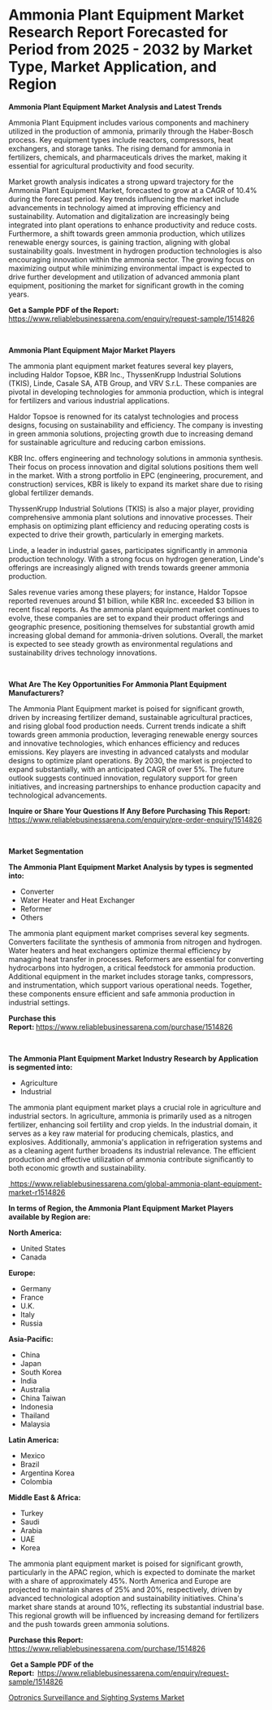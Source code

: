 <p><h1>Ammonia Plant Equipment Market Research Report Forecasted for Period from 2025 -  2032 by Market Type, Market Application, and Region</h1></p><p><strong>Ammonia Plant Equipment Market Analysis and Latest Trends</strong></p>
<p><p>Ammonia Plant Equipment includes various components and machinery utilized in the production of ammonia, primarily through the Haber-Bosch process. Key equipment types include reactors, compressors, heat exchangers, and storage tanks. The rising demand for ammonia in fertilizers, chemicals, and pharmaceuticals drives the market, making it essential for agricultural productivity and food security.</p><p>Market growth analysis indicates a strong upward trajectory for the Ammonia Plant Equipment Market, forecasted to grow at a CAGR of 10.4% during the forecast period. Key trends influencing the market include advancements in technology aimed at improving efficiency and sustainability. Automation and digitalization are increasingly being integrated into plant operations to enhance productivity and reduce costs. Furthermore, a shift towards green ammonia production, which utilizes renewable energy sources, is gaining traction, aligning with global sustainability goals. Investment in hydrogen production technologies is also encouraging innovation within the ammonia sector. The growing focus on maximizing output while minimizing environmental impact is expected to drive further development and utilization of advanced ammonia plant equipment, positioning the market for significant growth in the coming years.</p></p>
<p><strong>Get a Sample PDF of the Report:&nbsp;</strong> <a href="https://www.reliablebusinessarena.com/enquiry/request-sample/1514826?utm_campaign=2933&utm_medium=2&utm_source=Github&utm_content=ia&utm_term=29032025&utm_id=ammonia-plant-equipment">https://www.reliablebusinessarena.com/enquiry/request-sample/1514826</a></p>
<p>&nbsp;</p>
<p><strong>Ammonia Plant Equipment Major Market Players</strong></p>
<p><p>The ammonia plant equipment market features several key players, including Haldor Topsoe, KBR Inc., ThyssenKrupp Industrial Solutions (TKIS), Linde, Casale SA, ATB Group, and VRV S.r.L. These companies are pivotal in developing technologies for ammonia production, which is integral for fertilizers and various industrial applications.</p><p>Haldor Topsoe is renowned for its catalyst technologies and process designs, focusing on sustainability and efficiency. The company is investing in green ammonia solutions, projecting growth due to increasing demand for sustainable agriculture and reducing carbon emissions.</p><p>KBR Inc. offers engineering and technology solutions in ammonia synthesis. Their focus on process innovation and digital solutions positions them well in the market. With a strong portfolio in EPC (engineering, procurement, and construction) services, KBR is likely to expand its market share due to rising global fertilizer demands.</p><p>ThyssenKrupp Industrial Solutions (TKIS) is also a major player, providing comprehensive ammonia plant solutions and innovative processes. Their emphasis on optimizing plant efficiency and reducing operating costs is expected to drive their growth, particularly in emerging markets.</p><p>Linde, a leader in industrial gases, participates significantly in ammonia production technology. With a strong focus on hydrogen generation, Linde's offerings are increasingly aligned with trends towards greener ammonia production.</p><p>Sales revenue varies among these players; for instance, Haldor Topsoe reported revenues around $1 billion, while KBR Inc. exceeded $3 billion in recent fiscal reports. As the ammonia plant equipment market continues to evolve, these companies are set to expand their product offerings and geographic presence, positioning themselves for substantial growth amid increasing global demand for ammonia-driven solutions. Overall, the market is expected to see steady growth as environmental regulations and sustainability drives technology innovations.</p></p>
<p>&nbsp;</p>
<p><strong>What Are The Key Opportunities For Ammonia Plant Equipment Manufacturers?</strong></p>
<p><p>The Ammonia Plant Equipment market is poised for significant growth, driven by increasing fertilizer demand, sustainable agricultural practices, and rising global food production needs. Current trends indicate a shift towards green ammonia production, leveraging renewable energy sources and innovative technologies, which enhances efficiency and reduces emissions. Key players are investing in advanced catalysts and modular designs to optimize plant operations. By 2030, the market is projected to expand substantially, with an anticipated CAGR of over 5%. The future outlook suggests continued innovation, regulatory support for green initiatives, and increasing partnerships to enhance production capacity and technological advancements.</p></p>
<p><strong>Inquire or Share Your Questions If Any Before Purchasing This Report:</strong> <a href="https://www.reliablebusinessarena.com/enquiry/pre-order-enquiry/1514826?utm_campaign=2933&utm_medium=2&utm_source=Github&utm_content=ia&utm_term=29032025&utm_id=ammonia-plant-equipment">https://www.reliablebusinessarena.com/enquiry/pre-order-enquiry/1514826</a></p>
<p>&nbsp;</p>
<p><strong>Market Segmentation</strong></p>
<p><strong>The Ammonia Plant Equipment Market Analysis by types is segmented into:</strong></p>
<p><ul><li>Converter</li><li>Water Heater and Heat Exchanger</li><li>Reformer</li><li>Others</li></ul></p>
<p><p>The ammonia plant equipment market comprises several key segments. Converters facilitate the synthesis of ammonia from nitrogen and hydrogen. Water heaters and heat exchangers optimize thermal efficiency by managing heat transfer in processes. Reformers are essential for converting hydrocarbons into hydrogen, a critical feedstock for ammonia production. Additional equipment in the market includes storage tanks, compressors, and instrumentation, which support various operational needs. Together, these components ensure efficient and safe ammonia production in industrial settings.</p></p>
<p><strong>Purchase this Report:&nbsp;</strong><a href="https://www.reliablebusinessarena.com/purchase/1514826?utm_campaign=2933&utm_medium=2&utm_source=Github&utm_content=ia&utm_term=29032025&utm_id=ammonia-plant-equipment">https://www.reliablebusinessarena.com/purchase/1514826</a></p>
<p>&nbsp;</p>
<p><strong>The Ammonia Plant Equipment Market Industry Research by Application is segmented into:</strong></p>
<p><ul><li>Agriculture</li><li>Industrial</li></ul></p>
<p><p>The ammonia plant equipment market plays a crucial role in agriculture and industrial sectors. In agriculture, ammonia is primarily used as a nitrogen fertilizer, enhancing soil fertility and crop yields. In the industrial domain, it serves as a key raw material for producing chemicals, plastics, and explosives. Additionally, ammonia's application in refrigeration systems and as a cleaning agent further broadens its industrial relevance. The efficient production and effective utilization of ammonia contribute significantly to both economic growth and sustainability.</p></p>
<p><a href="https://www.reliablebusinessarena.com/global-ammonia-plant-equipment-market-r1514826?utm_campaign=2933&utm_medium=2&utm_source=Github&utm_content=ia&utm_term=29032025&utm_id=ammonia-plant-equipment">&nbsp;https://www.reliablebusinessarena.com/global-ammonia-plant-equipment-market-r1514826</a></p>
<p><strong>In terms of Region, the Ammonia Plant Equipment Market Players available by Region are:</strong></p>
<p>
    <p> <strong> North America: </strong>
        <ul>
            <li>United States</li>
            <li>Canada</li>
        </ul>
        </p> 
    <p> <strong> Europe: </strong>
        <ul>
            <li>Germany</li>
            <li>France</li>
            <li>U.K.</li>
            <li>Italy</li>
            <li>Russia</li>
        </ul>
        </p> 
    <p> <strong> Asia-Pacific: </strong>
        <ul>
            <li>China</li>
            <li>Japan</li>
            <li>South Korea</li>
            <li>India</li>
            <li>Australia</li>
            <li>China Taiwan</li>
            <li>Indonesia</li>
            <li>Thailand</li>
            <li>Malaysia</li>
        </ul>
        </p> 
    <p> <strong> Latin America: </strong>
        <ul>
            <li>Mexico</li>
            <li>Brazil</li>
            <li>Argentina Korea</li>
            <li>Colombia</li>
        </ul>
        </p> 
    <p> <strong> Middle East & Africa: </strong>
        <ul>
            <li>Turkey</li>
            <li>Saudi</li>
            <li>Arabia</li>
            <li>UAE</li>
            <li>Korea</li>
        </ul>
    </p>
    </p>
<p><p>The ammonia plant equipment market is poised for significant growth, particularly in the APAC region, which is expected to dominate the market with a share of approximately 45%. North America and Europe are projected to maintain shares of 25% and 20%, respectively, driven by advanced technological adoption and sustainability initiatives. China's market share stands at around 10%, reflecting its substantial industrial base. This regional growth will be influenced by increasing demand for fertilizers and the push towards green ammonia solutions.</p></p>
<p><strong>Purchase this Report: </strong><a href="https://www.reliablebusinessarena.com/purchase/1514826?utm_campaign=2933&utm_medium=2&utm_source=Github&utm_content=ia&utm_term=29032025&utm_id=ammonia-plant-equipment">https://www.reliablebusinessarena.com/purchase/1514826</a></p>
<p>&nbsp;<strong>Get a Sample PDF of the Report:&nbsp;&nbsp;</strong><a href="https://www.reliablebusinessarena.com/enquiry/request-sample/1514826?utm_campaign=2933&utm_medium=2&utm_source=Github&utm_content=ia&utm_term=29032025&utm_id=ammonia-plant-equipment">https://www.reliablebusinessarena.com/enquiry/request-sample/1514826</a></p>
<p><strong></strong></p>
<p><p><a href="https://github.com/guinoopandam/Market-Research-Report-List-1/blob/main/optronics-surveillance-and-sighting-systems-market.md?utm_campaign=2933&utm_medium=2&utm_source=Github&utm_content=ia&utm_term=29032025&utm_id=ammonia-plant-equipment">Optronics Surveillance and Sighting Systems Market</a></p></p>
